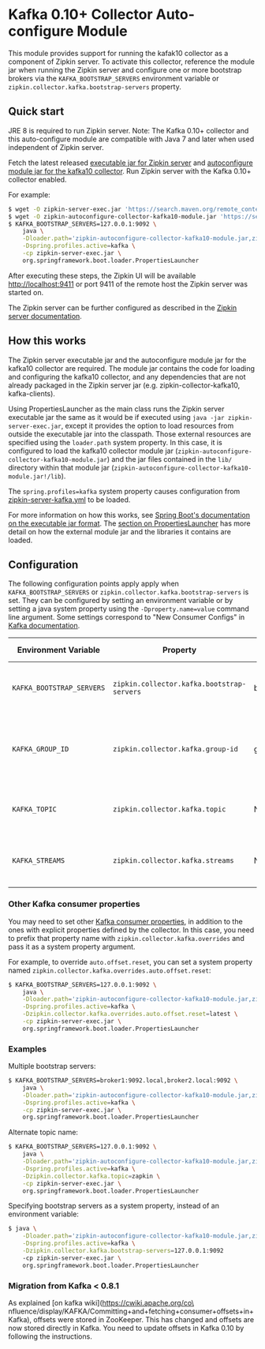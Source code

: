 # Kafka 0.10+ Collector Auto-configure Module

This module provides support for running the kafak10 collector as a component of Zipkin server. To 
activate this collector, reference the module jar when running the Zipkin server 
and configure one or more bootstrap brokers via the `KAFKA_BOOTSTRAP_SERVERS` environment
variable or `zipkin.collector.kafka.bootstrap-servers` property.

## Quick start

JRE 8 is required to run Zipkin server. Note: The Kafka 0.10+ collector and this auto-configure
module are compatible with Java 7 and later when used independent of Zipkin server.

Fetch the latest released 
[executable jar for Zipkin server](https://search.maven.org/remote_content?g=io.zipkin.java&a=zipkin-server&v=LATEST&c=exec)
and 
[autoconfigure module jar for the kafka10 collector](https://search.maven.org/remote_content?g=io.zipkin.java&a=zipkin-autoconfigure-collector-kafka10&v=LATEST&c=module).
Run Zipkin server with the Kafka 0.10+ collector enabled.

For example:

```bash
$ wget -O zipkin-server-exec.jar 'https://search.maven.org/remote_content?g=io.zipkin.java&a=zipkin-server&v=LATEST&c=exec'
$ wget -O zipkin-autoconfigure-collector-kafka10-module.jar 'https://search.maven.org/remote_content?g=io.zipkin.java&a=zipkin-autoconfigure-collector-kafka10&v=LATEST&c=module'
$ KAFKA_BOOTSTRAP_SERVERS=127.0.0.1:9092 \
    java \
    -Dloader.path='zipkin-autoconfigure-collector-kafka10-module.jar,zipkin-autoconfigure-collector-kafka10-module.jar!/lib' \
    -Dspring.profiles.active=kafka \
    -cp zipkin-server-exec.jar \
    org.springframework.boot.loader.PropertiesLauncher
```

After executing these steps, the Zipkin UI will be available 
[http://localhost:9411](http://localhost:9411) or port 9411 of the remote host the Zipkin server
was started on.

The Zipkin server can be further configured as described in the 
[Zipkin server documentation](../../zipkin-server/README.md).

## How this works

The Zipkin server executable jar and the autoconfigure module jar for the kafka10 collector are
required. The module jar contains the code for loading and configuring the kafka10 collector, and
any dependencies that are not already packaged in the Zipkin server jar (e.g. 
zipkin-collector-kafka10, kafka-clients).

Using PropertiesLauncher as the main class runs the Zipkin server executable jar the same as it
would be if executed using `java -jar zipkin-server-exec.jar`, except it provides the option to
load resources from outside the executable jar into the classpath. Those external resources are
specified using the `loader.path` system property. In this case, it is configured to load the
kafka10 collector module jar (`zipkin-autoconfigure-collector-kafka10-module.jar`) and the jar files
contained in the `lib/` directory within that module jar 
(`zipkin-autoconfigure-collector-kafka10-module.jar!/lib`).

The `spring.profiles=kafka` system property causes configuration from 
[zipkin-server-kafka.yml](src/main/resources/zipkin-server-kafka.yml) to be loaded.

For more information on how this works, see [Spring Boot's documentation on the executable jar
format](https://docs.spring.io/spring-boot/docs/current/reference/html/executable-jar.html). The
[section on PropertiesLauncher](https://docs.spring.io/spring-boot/docs/current/reference/html/executable-jar.html#executable-jar-property-launcher-features)
has more detail on how the external module jar and the libraries it contains are loaded.

## Configuration

The following configuration points apply apply when `KAFKA_BOOTSTRAP_SERVERS` or 
`zipkin.collector.kafka.bootstrap-servers` is set. They can be configured by setting an environment
variable or by setting a java system property using the `-Dproperty.name=value` command line 
argument. Some settings correspond to "New Consumer Configs" in 
[Kafka documentation](https://kafka.apache.org/documentation/#newconsumerconfigs).

Environment Variable | Property | New Consumer Config | Description
--- | --- | --- | ---
`KAFKA_BOOTSTRAP_SERVERS` | `zipkin.collector.kafka.bootstrap-servers` | bootstrap.servers | Comma-separated list of brokers, ex. 127.0.0.1:9092. No default
`KAFKA_GROUP_ID` | `zipkin.collector.kafka.group-id` | group.id | The consumer group this process is consuming on behalf of. Defaults to `zipkin`
`KAFKA_TOPIC` | `zipkin.collector.kafka.topic` | N/A | Topic zipkin spans will be consumed from. Defaults to `zipkin`
`KAFKA_STREAMS` | `zipkin.collector.kafka.streams` | N/A | Count of threads consuming the topic. Defaults to `1`

### Other Kafka consumer properties
You may need to set other 
[Kafka consumer properties](https://kafka.apache.org/documentation/#newconsumerconfigs), in 
addition to the ones with explicit properties defined by the collector. In this case, you need to 
prefix that property name with `zipkin.collector.kafka.overrides` and pass it as a system property
argument.

For example, to override `auto.offset.reset`, you can set a system property named
`zipkin.collector.kafka.overrides.auto.offset.reset`:

```bash
$ KAFKA_BOOTSTRAP_SERVERS=127.0.0.1:9092 \
    java \
    -Dloader.path='zipkin-autoconfigure-collector-kafka10-module.jar,zipkin-autoconfigure-collector-kafka10-module.jar!/lib' \
    -Dspring.profiles.active=kafka \
    -Dzipkin.collector.kafka.overrides.auto.offset.reset=latest \
    -cp zipkin-server-exec.jar \
    org.springframework.boot.loader.PropertiesLauncher
```

### Examples

Multiple bootstrap servers:

```bash
$ KAFKA_BOOTSTRAP_SERVERS=broker1:9092.local,broker2.local:9092 \
    java \
    -Dloader.path='zipkin-autoconfigure-collector-kafka10-module.jar,zipkin-autoconfigure-collector-kafka10-module.jar!/lib' \
    -Dspring.profiles.active=kafka \
    -cp zipkin-server-exec.jar \
    org.springframework.boot.loader.PropertiesLauncher
```

Alternate topic name:

```bash
$ KAFKA_BOOTSTRAP_SERVERS=127.0.0.1:9092 \
    java \
    -Dloader.path='zipkin-autoconfigure-collector-kafka10-module.jar,zipkin-autoconfigure-collector-kafka10-module.jar!/lib' \
    -Dspring.profiles.active=kafka \
    -Dzipkin.collector.kafka.topic=zapkin \
    -cp zipkin-server-exec.jar \
    org.springframework.boot.loader.PropertiesLauncher
```

Specifying bootstrap servers as a system property, instead of an environment variable:

```bash
$ java \
    -Dloader.path='zipkin-autoconfigure-collector-kafka10-module.jar,zipkin-autoconfigure-collector-kafka10-module.jar!/lib' \
    -Dspring.profiles.active=kafka \
    -Dzipkin.collector.kafka.bootstrap-servers=127.0.0.1:9092
    -cp zipkin-server-exec.jar \
    org.springframework.boot.loader.PropertiesLauncher
```

### Migration from Kafka < 0.8.1

As explained [on kafka wiki](https://cwiki.apache.org/co\
nfluence/display/KAFKA/Committing+and+fetching+consumer+offsets+in+Kafka), offsets were stored in ZooKeeper. This has changed and offsets are now stored directly in Kafka. You need to update offsets in Kafka 0.10 by following the instructions.
